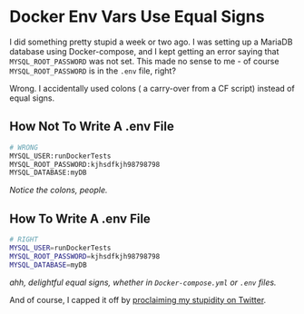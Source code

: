 # Docker Env Vars Use Equal Signs

I did something pretty stupid a week or two ago. I was setting up a MariaDB database using Docker-compose, and I kept getting an error saying that `MYSQL_ROOT_PASSWORD` was not set. This made no sense to me - of course `MYSQL_ROOT_PASSWORD` is in the `.env` file, right?

Wrong. I accidentally used colons ( a carry-over from a CF script) instead of equal signs.

## How Not To Write A .env File

```bash
# WRONG
MYSQL_USER:runDockerTests
MYSQL_ROOT_PASSWORD:kjhsdfkjh98798798
MYSQL_DATABASE:myDB
```

_Notice the colons, people._

## How To Write A .env File

```bash
# RIGHT
MYSQL_USER=runDockerTests
MYSQL_ROOT_PASSWORD=kjhsdfkjh98798798
MYSQL_DATABASE=myDB
```

_ahh, delightful equal signs, whether in `Docker-compose.yml` or `.env` files._

And of course, I capped it off by [proclaiming my stupidity on Twitter][1].

[1]: https://twitter.com/mborn319/status/1089354226269077504